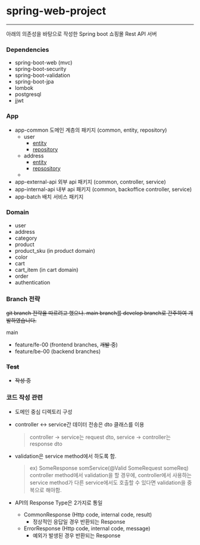 # spring-web-project

----



아래의 의존성을 바탕으로 작성한 Spring boot 쇼핑몰 Rest API 서버



### Dependencies

- spring-boot-web (mvc)
- spring-boot-security
- spring-boot-validation
- spring-boot-jpa
- lombok
- postgresql
- jjwt



### App

- app-common
  도메인 계층의 패키지 (common, entity, repository)
  - user
    - [entity](https://github.com/64byte/Web-Project/tree/main/backend/app-common/src/main/java/com/story/backend/user/entity)
    - [repository](https://github.com/64byte/Web-Project/tree/main/backend/app-common/src/main/java/com/story/backend/user/repository)
  - address
    - [entity](https://github.com/64byte/Web-Project/tree/main/backend/app-common/src/main/java/com/story/backend/address/entity)
    - [repsository](https://github.com/64byte/Web-Project/tree/main/backend/app-common/src/main/java/com/story/backend/adderss/repository)
  - 
- app-external-api
  외부 api 패키지 (common, controller, service)
- app-internal-api
  내부 api 패키지 (common, backoffice controller, service)
- app-batch
  배치 서비스 패키지



### Domain

- user 
- address
- category
- product
- product_sku (in product domain)
- color
- cart
- cart_item (in cart domain)
- order
- authentication



### Branch 전략

~~git branch 전략을 따르려고 했으나. main branch를 develop branch로 간주하여 개발하였습니다.~~

 main

- feature/fe-00 (frontend branches, ~~개발 중~~)
- feature/be-00 (backend branches)



### ~~Test~~

- ~~작성 중~~



### 코드 작성 관련

- 도메인 중심 디렉토리 구성

- controller <-> service간 데이터 전송은 dto 클래스를 이용

  > controller -> service는 request dto, service -> controller는 response dto

- validation은 service method에서 하도록 함.

  > ex) SomeResponse somService(@Valid SomeRequest someReq)
  > controller method에서 validation을 할 경우에, controller에서 사용하는 service method가 다른 service에서도 호출할 수 있다면 validation을 중복으로 해야함.

- API의 Response Type은 2가지로 통일

  - CommonResponse (Http code, internal code, result)
    - 정상적인 응답일 경우 반환되는 Response
  - ErrorResponse (Http code, internal code, message)
    - 예외가 발생된 경우 반환되는 Response

